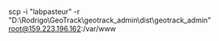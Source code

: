 scp  -i "labpasteur" -r "D:\Rodrigo\GeoTrack\geotrack_admin\dist\geotrack_admin" root@159.223.196.162:/var/www
